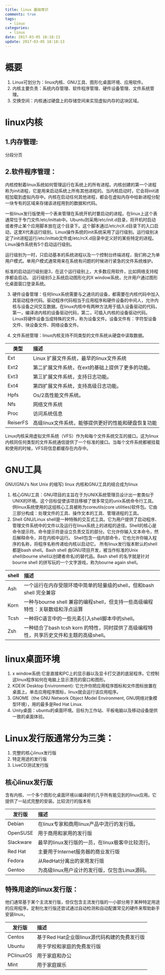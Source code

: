 ```yaml
---
title: linux 基础常识
comments: true
tags:
  - linux
categories:
  - linux
date: 2017-03-05 18:18:13
update: 2017-03-05 18:18:13
---
```


# 概要

1. Linux可划分为：linux内核、GNU工具、图形化桌面环境、应用软件。2. 内核主要负责：系统内存管理、软件程序管理、硬件设备管理、文件系统管理。3. 交换空间：内核通过硬盘上的存储空间来实现虚拟内存的这块区域。
# linux内核
## 1.内存管理:
分段分页
## 2.软件程序管理：

内核控制着linux系统如何管理运行在系统上的所有进程。内核创建的第一个进程称为init进程，它是用来启动系统上所有其他进程的。当内核启动时，它会将init进程加载到虚拟内存中。内核在启动任何其他进程，都会在虚拟内存中给新进程分配一块专有的区域来存储该进程用到的数据和代码。
一些linux发行版使用一个表来管理在系统开机时要启动的进程。在linux上这个表通常位于专门文件/etc/inittab中。Ubuntu则采用/etc/init.d目录，将开机时启动或者停止某个应用脚本放在这个目录下。这个脚本通过/etc/rcX.d目录下的入口启动，这里X代表运行级别。Linux操作系统的init系统采用了运行级别。运行级别决定了init进程运行/etc/inittab文件或/etc/rcX.d目录中定义好的某些特定的进程。Linux操作系统有5个启动运行级别。
运行级别为一时，只启动基本的系统进程以及一个控制台终端进程，我们称之为单用户模式。单用户模式通常用来在系统有问题的时候进行紧急的文件系统维护。
标准的启动运行级别是3，在这个运行级别上，大多数应用软件，比如网络支持程序都会启动。运行级别5上系统启动图形化的X window系统，允许用户通过图形化桌面窗口登录系统。
3.	硬件设备管理：任何linux系统需要与之通讯的设备，都需要在内核代码中加入其驱动程序代码。驱动程序代码相当于应用程序和硬件设备的中间人，允许内核与设备之间交互数据。在linux内核中有两种方法用于插入设备驱动的代码，第一，编译进内核的设备驱动代码，第二，可插入内核的设备驱动代码。Linux将硬件设备当成特殊的文件，称为设备文件。设备文件有：字符型设备文件、块设备文件、网络设备文件。
4.	文件系统管理：linux内核支持不同类型的文件系统从硬盘中读取数据。

| 类型 | 描述 |
|-----|:---|| Ext |Linux 扩展文件系统，最早的linux文件系统 |
| Ext2 | 第二扩展文件系统，在ext的基础上提供了更多的功能。|| Ext3 | 第三扩展文件系统，支持日志功能。|| Ext4 | 第四扩展文件系统，支持高级日志功能。|| Hpfs | Os/2高性能文件系统。|| Nfs | 网络文件系统 || Proc | 访问系统信息 || ReiserFS |高级linux文件系统，能够提供更好的性能和硬盘恢复功能 |Linux内核采用虚拟文件系统（VFS）作为和每个文件系统交互的接口。这为linux内核同任何类型的文件系统通信提供了一个标准的接口。当每个文件系统都被挂载和使用的时候，VFS将信息都缓存在内存中。
# GNU工具GNU(GNU‘s Not Unix 的缩写) linux 内核和GNU工具的结合成为linux
1.	核心GNU工具：GNU项目的主旨在于为UNIX系统管理员设计出一套类似于UNIX的环境。这个目标促使该项目移植了很多常见的unix系统命令行工具。供linux系统使用的这组核心工具被称为coreutils(core utilities)软件包。它由三部分构成：处理文件的工具、操作文本的工具、管理进程的工具。2.	ShellGNU/Linux shell是一种特殊的交互式工具。它为用户提供了启动程序、管理文件系统中的文件以及运行在linux系统上的进程的途径。Shell的核心是命令提示符。命令提示符是设立负责交互的部分。它允许你输入文本命令，然后解释命令，并在内核中运行。		Shell包含一组内部命令，它也允许你输入程序的名称，将程序名称传递给内核以启动它。		所有linux发行版本默认的shell都是bash shell。Bash shell 由GNU项目开发，被当作标准的Unix shell(bourne shell以创建者命名)的替代品。Bash shell 的名字就是针对bourne shell 的拼写玩的一个文字游戏，称为bourne again shell。
		
| shell | 描述 |
|-------|:---|		| Ash |一个运行在内存受限环境中简单的轻量级的shell，但和bash shell 完全兼容| Korn |一种与bourne shell 兼容的编程shell，但支持一些高级编程特性：关联数组和浮点运算| Tcsh |一种将C语言中的一些元素引入shell脚本中的shell。|| Zsh |一种结合了bash tcsh korn 的特性，同时提供了高级编程特性，共享历史文件和主题的高级shell。|# linux桌面环境
1.	x window系统:它是直接和PC上的显示器以及显卡打交道的底层程序。它控制这linux程序如何在电脑上显示漂亮的窗口和图形。2.	KDE(K Desktop Enivironment): 它允许你把应用程序图标和文件图标放置在桌面上。单击应用程序图标，linux就会运行该应用程序。3.	GNOME（the GNU Network Object Model Environment, GNU网络对象模型环境），用的最多是Red Hat Linux.4.	Unity桌面：ubuntu的桌面环境。目标为工作站、平板电脑以及移动设备提供一致的桌面体验。# Linux发行版通常分为三类：1.	完整的核心linux发行版2.	特定用途的发行版3.	LiveCD测试发行版
## 核心linux发行版
含有内核、一个多个图形化桌面环境以编译好的几乎所有能见到的linux应用。它提供了一站式完整的安装。比较流行的版本有
| 发行版 | 描述|
|-------|:-----|| Debian| 在linux专家和商用linux产品中流行的发行版。|| OpenSUSE | 用于商用和家用的发行版 || Slackware | 最早的linux发行版的一员，在linux极客中比较流行。|| Red Hat | 主要用于Internet服务器的商业发行版|| Fedora | 从RedHat分离出的家用发行版|| Gentoo| 为高级linux用户设计的发行版，仅包含Linux源码。|
## 特殊用途的linux发行版：

他们通常基于某个主流发行版，但仅包含主流发行版的一小部分用于某种特定用途的应用程序。定制化发行版还尝试通过自动检测和自动配置常见的硬件来帮助新手安装linux。
| 发行版  | 描述                                    |
|--------|:--------------------------------------|| Centos | 基于Red Hat企业版linux源代码构建的免费发行版 || Ubuntu | 用于学校和家庭的免费发行版 || PClinuxOS |  用于家庭和办公 || Mint | 用于家庭娱乐 | 